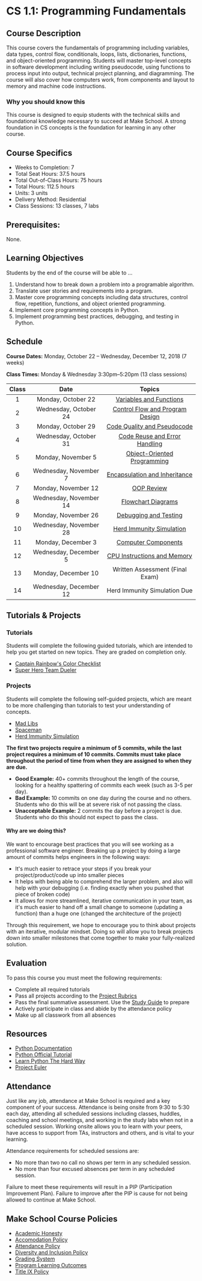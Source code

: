 # CS 1.1: Programming Fundamentals

## Course Description

This course covers the fundamentals of programming including variables, data types, control flow, conditionals, loops, lists, dictionaries, functions, and object-oriented programming. Students will master top-level concepts in software development including writing pseudocode, using functions to process input into output, technical project planning, and diagramming. The course will also cover how computers work, from components and layout to memory and machine code instructions.

### Why you should know this

This course is designed to equip students with the technical skills and foundational knowledge necessary
to succeed at Make School. A strong foundation in CS concepts is the foundation for learning in any other course.

## Course Specifics

-   Weeks to Completion: 7
-   Total Seat Hours: 37.5 hours
-   Total Out-of-Class Hours: 75 hours
-   Total Hours: 112.5 hours
-   Units: 3 units
-   Delivery Method: Residential
-   Class Sessions: 13 classes, 7 labs

## Prerequisites:

None.

## Learning Objectives

Students by the end of the course will be able to ...

1. Understand how to break down a problem into a programable algorithm.
1. Translate user stories and requirements into a program.
1. Master core programming concepts including data structures, control flow, repetition, functions, and object oriented programming.
1. Implement core programming concepts in Python.
1. Implement programming best practices, debugging, and testing in Python.

## Schedule

**Course Dates:** Monday, October 22 – Wednesday, December 12, 2018 (7 weeks)

**Class Times:** Monday & Wednesday 3:30pm–5:20pm (13 class sessions)

| Class |          Date          |              Topics               |
|:-----:|:----------------------:|:---------------------------------:|
|   1   |    Monday, October 22  | [Variables and Functions][]       |
|   2   | Wednesday, October 24  | [Control Flow and Program Design][]|
|   3   |    Monday, October 29  | [Code Quality and Pseudocode][]   |
|   4   | Wednesday, October 31  | [Code Reuse and Error Handling][] |
|   5   |    Monday, November 5  | [Object-Oriented Programming][]   |
|   6   | Wednesday, November 7  | [Encapsulation and Inheritance][] |
|   7   |    Monday, November 12 | [OOP Review][]                    |
|   8   | Wednesday, November 14 | [Flowchart Diagrams][]            |
|   9   |    Monday, November 26 | [Debugging and Testing][]         |
|  10   | Wednesday, November 28 | [Herd Immunity Simulation][]      |
|  11   |    Monday, December  3 | [Computer Components][]           |
|  12   | Wednesday, December  5 | [CPU Instructions and Memory][]   |
|  13   |    Monday, December 10 | Written Assessment (Final Exam)   |
|  14   | Wednesday, December 12 | Herd Immunity Simulation Due      |

[Variables and Functions]: Lessons/01-Variables-Functions.md
[Control Flow and Program Design]: Lessons/02-Control-Flow.md
[Code Quality and Pseudocode]: Lessons/03-Code-Quality-Pseudocode.md
[Code Reuse and Error Handling]: Lessons/04-Code-Reuse-Error-Handling.md
[Object-Oriented Programming]: Lessons/05-Object-Oriented-Programming.md
[Encapsulation and Inheritance]: Lessons/06-OOP-Encapsulation-Inheritance.md
[OOP Review]: Lessons/07-OOP-Review.md
[Flowchart Diagrams]: Lessons/08-Flowcharts.md
[Debugging and Testing]: Lessons/09-Debugging-Testing.md
[Herd Immunity Simulation]: Lessons/10-Herd-Immunity.md
[Computer Components]: Lessons/11-Computer-Components.md
[CPU Instructions and Memory]: Lessons/12-CPU-Instructions-Memory.md


## Tutorials & Projects

### Tutorials

Students will complete the following guided tutorials, which are intended to help you get started on new topics.  They are graded on completion only.

- [Captain Rainbow's Color Checklist](https://make.sc/rainbow-checklist)
- [Super Hero Team Dueler](http://make.sc/superhero-team-dueler)

### Projects

Students will complete the following self-guided projects, which are meant to be more challenging than tutorials to test your understanding of concepts.

- [Mad Libs](Projects/MadLibs)
- [Spaceman](Projects/Spaceman)
- [Herd Immunity Simulation](Projects/HerdImmunity)

**The first two projects require a minimum of 5 commits, while the last project requires a minimum of 10 commits. Commits must take place throughout the period of time from when they are assigned to when they are due.**

- **Good Example:** 40+ commits throughout the length of the course, looking for a healthy spattering of commits each week (such as 3-5 per day).
- **Bad Example:** 10 commits on one day during the course and no others. Students who do this will be at severe risk of not passing the class.
- **Unacceptable Example:** 2 commits the day before a project is due. Students who do this should not expect to pass the class.

#### Why are we doing this?

We want to encourage best practices that you will see working as a professional software engineer. Breaking up a project by doing a large amount of commits helps engineers in the following ways:

- It's much easier to retrace your steps if you break your project/product/code up into smaller pieces
- It helps with being able to comprehend the larger problem, and also will help with your debugging (i.e. finding exactly when you pushed that piece of broken code)
- It allows for more streamlined, iterative communication in your team, as it's much easier to hand off a small change to someone (updating a function) than a huge one (changed the architecture of the project)

Through this requirement, we hope to encourage you to think about projects with an iterative, modular mindset. Doing so will allow you to break projects down into smaller milestones that come together to make your fully-realized solution.


## Evaluation

To pass this course you must meet the following requirements:

- Complete all required tutorials
- Pass all projects according to the [Project Rubrics](https://make.sc/cs11-rubric)
- Pass the final summative assessment.  Use the [Study Guide](https://make.sc/cs11-study-guide) to prepare
- Actively participate in class and abide by the attendance policy
- Make up all classwork from all absences


## Resources

- [Python Documentation](https://docs.python.org/3/index.html)
- [Python Official Tutorial](https://docs.python.org/3/tutorial/index.html)
- [Learn Python The Hard Way](https://learnpythonthehardway.org/python3/)
- [Project Euler](https://projecteuler.net/)


## Attendance

Just like any job, attendance at Make School is required and a key component of your success. Attendance is being onsite from 9:30 to 5:30 each day, attending all scheduled sessions including classes, huddles, coaching and school meetings, and working in the study labs when not in a scheduled session. Working onsite allows you to learn with your peers, have access to support from TAs, instructors and others, and is vital to your learning.

Attendance requirements for scheduled sessions are:
- No more than two no call no shows per term in any scheduled session.
- No more than four excused absences per term in any scheduled session.

Failure to meet these requirements will result in a PIP (Participation Improvement Plan).  Failure to improve after the PIP is cause for not being allowed to continue at Make School.


## Make School Course Policies

-   [Academic Honesty](https://make.sc/academic-honesty)
-   [Accomodation Policy](https://make.sc/accommodations-for-students)
-   [Attendance Policy](https://make.sc/attendance-policy)
-   [Diversity and Inclusion Policy](https://make.sc/diversity-and-inclusion-policy)
-   [Grading System](https://make.sc/grading-system)
-   [Program Learning Outcomes](https://make.sc/program-learning-outcomes)
-   [Title IX Policy](https://make.sc/title-ix-policy)
